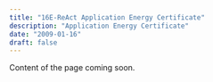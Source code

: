 ```yaml
---
title: "16E-ReAct Application Energy Certificate"
description: "Application Energy Certificate"
date: "2009-01-16"
draft: false
---
```


Content of the page coming soon.
